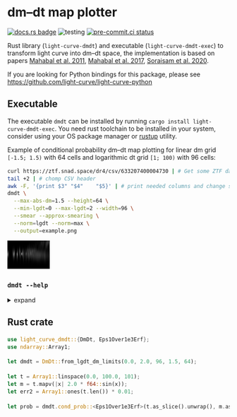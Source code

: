 # dm–dt map plotter

[![docs.rs badge](https://docs.rs/light-curve-dmdt/badge.svg)](https://docs.rs/light-curve-dmdt)
![testing](https://github.com/light-curve/light-curve-dmdt/actions/workflows/test.yml/badge.svg)
[![pre-commit.ci status](https://results.pre-commit.ci/badge/github/light-curve/light-curve-dmdt/master.svg)](https://results.pre-commit.ci/latest/github/light-curve/light-curve-dmdt/master)

Rust library (`light-curve-dmdt`) and executable (`light-curve-dmdt-exec`) to transform light curve into dm–dt space, the implementation is based on papers
[Mahabal et al. 2011](https://ui.adsabs.harvard.edu/abs/2011BASI...39..387M), [Mahabal et al. 2017](https://arxiv.org/abs/1709.06257), [Soraisam et al. 2020](https://doi.org/10.3847/1538-4357/ab7b61).

If you are looking for Python bindings for this package, please see <https://github.com/light-curve/light-curve-python>

## Executable

The executable `dmdt` can be installed by running `cargo install light-curve-dmdt-exec`. You need rust toolchain to be
installed in your system, consider using your OS package manager or [rustup](https://rustup.rs) utility.

Example of conditional probability dm–dt map plotting for linear dm grid `[-1.5; 1.5)` with 64 cells and logarithmic dt
grid `[1; 100)` with 96 cells:

```sh
curl https://ztf.snad.space/dr4/csv/633207400004730 | # Get some ZTF data
tail +2 | # chomp CSV header
awk -F, '{print $3"	"$4"	"$5}' | # print needed columns and change separator to tab
dmdt \
  --max-abs-dm=1.5 --height=64 \
  --min-lgdt=0 --max-lgdt=2 --width=96 \
  --smear --approx-smearing \
  --norm=lgdt --norm=max \
  --output=example.png
```

![Example dm-dt map][example_png]

[example_png]: example.png

### `dmdt --help`

<details><summary>expand</summary>

```text
Program for dm-dt maps generator from light curves
Usage: dmdt [OPTIONS] --min-lgdt <FLOAT> --max-lgdt <FLOAT> --max-abs-dm <FLOAT>
Options:
  -i, --input <FILE>
          Path of the input file, should be built of space-separated columns of time, magnitude and
          magnitude error (required for --smare only). If '-' is given (the default), then the input
          is taken from the stdin
          [default: -]
  -o, --output <FILE>
          Path of the output PNG file. If '-' is given (the default), then outputs to the stdout
          [default: -]
  -s, --smear
          Produce dm-``smeared'' output using observation errors, which must be the third column of
          the input. Instead of just adding some value to the lg(dt)-dm cell, the whole lg(dt) =
          const row is filled by normally distributed dm-probabilities
      --min-lgdt <FLOAT>
          Left border of the lg(dt) grid, note that decimal logarithm is required, i.e. -1.0 input
          means 0.1 time units
      --max-lgdt <FLOAT>
          Right border of the lg(dt) grid, note that decimal logarithm is required, i.e. 2.0 input
          means 100.0 time units
      --max-abs-dm <FLOAT>
          Maximum dm value, the considered dm interval would be [-max-abs-dm, +max-abs-dm)
      --width <INT>
          number of lg(dt) cells, width of the output image
          [default: 128]
      --height <INT>
          number of dm cells, height of the output image
          [default: 128]
      --approx-smearing
          speed up smearing using approximate error function
  -n, --norm <normalisation>
          Normalisation to do after dmdt map building. The order of operations is:1) build dmdt map,
          each dm-lgdt pair brings a unity value to dmdt space;2) if --norm=lgdt, then divide each
          cell value by the total number of the corresponding lgdt pairs, i.e. divide each cell of
          some column by the integral value in the column (including values out of the interval of
          [-max_abs_dm; max_abs_dm)); 3) if --norm=max, then divide each cell by the overall maximum
          value; 4) if any of --norm=lgdt or --norm=max is specified, then all values should be in
          [0; 1] interval, so they are multiplied by 255 and casted to uint8 to make it possible to
          save dmdt map as a PNG file.
          [possible values: lgdt, max]
  -h, --help
          Print help information (use `-h` for a summary)
  -V, --version
          Print version information
```

</details>

## Rust crate

```rust
use light_curve_dmdt::{DmDt, Eps1Over1e3Erf};
use ndarray::Array1;

let dmdt = DmDt::from_lgdt_dm_limits(0.0, 2.0, 96, 1.5, 64);

let t = Array1::linspace(0.0, 100.0, 101);
let m = t.mapv(|x| 2.0 * f64::sin(x));
let err2 = Array1::ones(t.len()) * 0.01;

let prob = dmdt.cond_prob::<Eps1Over1e3Erf>(t.as_slice().unwrap(), m.as_slice().unwrap(), err2.as_slice().unwrap());
```
